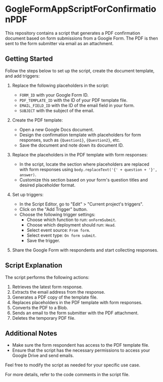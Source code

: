 # GogleFormAppScriptForConfirmationPDF


This repository contains a script that generates a PDF confirmation document based on form submissions from a Google Form. The PDF is then sent to the form submitter via email as an attachment.

## Getting Started

Follow the steps below to set up the script, create the document template, and add triggers:

1. Replace the following placeholders in the script:
   - `FORM_ID` with your Google Form ID.
   - `PDF_TEMPLATE_ID` with the ID of your PDF template file.
   - `EMAIL_FIELD_ID` with the ID of the email field in your form.
   - `SUBJECT` with the subject of the email.

2. Create the PDF template:
   - Open a new Google Docs document.
   - Design the confirmation template with placeholders for form responses, such as `{Question1}`, `{Question2}`, etc.
   - Save the document and note down its document ID.

3. Replace the placeholders in the PDF template with form responses:
   - In the script, locate the section where placeholders are replaced with form responses using `body.replaceText('{' + question + '}', answer)`.
   - Customize this section based on your form's question titles and desired placeholder format.

4. Set up triggers:
   - In the Script Editor, go to "Edit" > "Current project's triggers".
   - Click on the "Add Trigger" button.
   - Choose the following trigger settings:
     - Choose which function to run: `onFormSubmit`.
     - Choose which deployment should run: `Head`.
     - Select event source: `From form`.
     - Select event type: `On form submit`.
     - Save the trigger.

5. Share the Google Form with respondents and start collecting responses.

## Script Explanation

The script performs the following actions:

1. Retrieves the latest form response.
2. Extracts the email address from the response.
3. Generates a PDF copy of the template file.
4. Replaces placeholders in the PDF template with form responses.
5. Converts the PDF to a Blob.
6. Sends an email to the form submitter with the PDF attachment.
7. Deletes the temporary PDF file.

## Additional Notes

- Make sure the form respondent has access to the PDF template file.
- Ensure that the script has the necessary permissions to access your Google Drive and send emails.

Feel free to modify the script as needed for your specific use case.

For more details, refer to the code comments in the script file.

